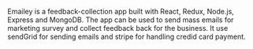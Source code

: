 
Emailey is a feedback-collection app built with React, Redux, Node.js, Express and MongoDB. The app can be used to send mass emails for marketing survey and collect feedback back for the business. It use sendGrid for sending emails and stripe for handling credid card payment.
